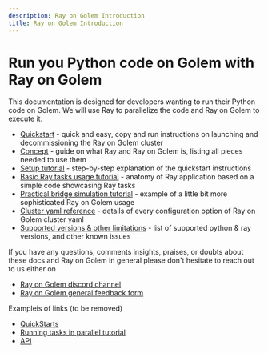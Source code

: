 ```yaml
---
description: Ray on Golem Introduction 
title: Ray on Golem Introduction
---
```


# Run you Python code on Golem with Ray on Golem

This documentation is designed for developers wanting to run their Python code on Golem.
We will use Ray to parallelize the code and Ray on Golem to execute it.

- [Quickstart](/docs/creators/ray/quickstart) - quick and easy, copy and run instructions on launching and decommissioning the Ray on Golem cluster
- [Concept](#concept) - guide on what Ray and Ray on Golem is, listing all pieces needed to use them
- [Setup tutorial](/docs/creators/ray/setup-tutorial) - step-by-step explanation of the quickstart instructions
- [Basic Ray tasks usage tutorial](#basic-ray-tasks-usage-tutorial) - anatomy of Ray application based on a simple code showcasing Ray tasks
- [Practical bridge simulation tutorial](#practical-bridge-simulation-tutorial) - example of a little bit more sophisticated Ray on Golem usage
- [Cluster yaml reference](#cluster-yaml-reference) - details of every configuration option of Ray on Golem cluster yaml
- [Supported versions & other limitations](#supported-versions-and-other-limitations) - list of supported python & ray versions, and other known issues


If you have any questions, comments insights, praises, or doubts about these docs and Ray on Golem in general please don't hesitate to reach out to us either on
- [Ray on Golem discord channel](https://discord.com/channels/684703559954333727/1136986696907505775)
- [Ray on Golem general feedback form](TODO)




Exampleis of links (to be removed)
 - [QuickStarts](/docs/creators/javascript/quickstarts)
 - [Running tasks in parallel tutorial](/docs/creators/javascript/tutorials/running-parallel-tasks)
 - [API](/docs/golem-js/reference/overview)
